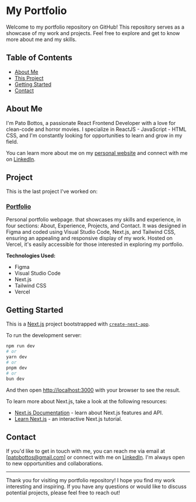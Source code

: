 # My Portfolio

Welcome to my portfolio repository on GitHub! This repository serves as a showcase of my work and projects. Feel free to explore and get to know more about me and my skills.

## Table of Contents

- [About Me](#about)
- [This Project](#project)
- [Getting Started](#firststeps)
- [Contact](#contact)

## About Me

I'm Pato Bottos, a passionate React Frontend Developer with a love for clean-code and horror movies. I specialize in ReactJS - JavaScript - HTML CSS, and I'm constantly looking for opportunities to learn and grow in my field.

You can learn more about me on my [personal website](https://patobottos.com) and connect with me on [LinkedIn](https://www.linkedin.com/in/patobottos/).

## Project

This is the last project I've worked on:

### [Portfolio](project1/)

Personal portfolio webpage. that showcases my skills and experience, in four sections: About, Experience, Projects, and Contact. It was designed in Figma and coded using Visual Studio Code, Next.js, and Tailwind CSS, ensuring an appealing and responsive display of my work. Hosted on Vercel, it's easily accessible for those interested in exploring my portfolio.

**Technologies Used:**

- Figma
- Visual Studio Code
- Next.js
- Tailwind CSS
- Vercel

## Getting Started

This is a [Next.js](https://nextjs.org/) project bootstrapped with [`create-next-app`](https://github.com/vercel/next.js/tree/canary/packages/create-next-app).

To run the development server:

```bash
npm run dev
# or
yarn dev
# or
pnpm dev
# or
bun dev
```

And then open [http://localhost:3000](http://localhost:3000) with your browser to see the result.

To learn more about Next.js, take a look at the following resources:

- [Next.js Documentation](https://nextjs.org/docs) - learn about Next.js features and API.
- [Learn Next.js](https://nextjs.org/learn) - an interactive Next.js tutorial.

## Contact

If you'd like to get in touch with me, you can reach me via email at [patobottos@gmail.com] or connect with me on [LinkedIn](https://www.linkedin.com/in/patobottos/). I'm always open to new opportunities and collaborations.

---

Thank you for visiting my portfolio repository! I hope you find my work interesting and inspiring. If you have any questions or would like to discuss potential projects, please feel free to reach out!

